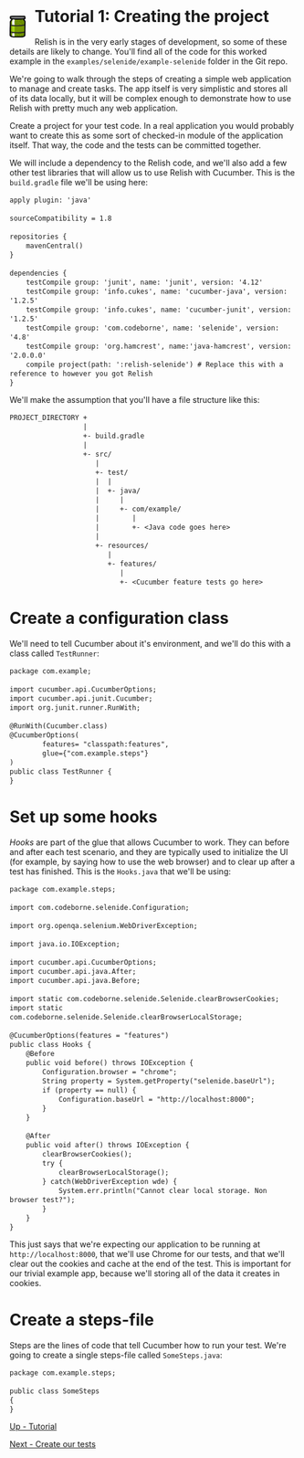 <img style="float: left; margin-right: 16px;" src="../images/Relish.png" width="28" height="38">

<h1 style="margin-top: -16px">Tutorial 1: Creating the project</h1>

Relish is in the very early stages of development, so some of these details are likely to change. You'll find all of the code for this worked example in the `examples/selenide/example-selenide` folder in the Git repo.

We're going to walk through the steps of creating a simple web application to manage and create tasks. The app itself is very simplistic and stores all of its data locally, but it will be complex enough to demonstrate how to use Relish with pretty much any web application.

Create a project for your test code. In a real application you would probably want to create this as some sort of checked-in module of the application itself. That way, the code and the tests can be committed together.

We will include a dependency to the Relish code, and we'll also add a few other test libraries that will allow us to use Relish with Cucumber. This is the `build.gradle` file we'll be using here:

    apply plugin: 'java'
    
    sourceCompatibility = 1.8
    
    repositories {
        mavenCentral()
    }
    
    dependencies {
        testCompile group: 'junit', name: 'junit', version: '4.12'
        testCompile group: 'info.cukes', name: 'cucumber-java', version: '1.2.5'
        testCompile group: 'info.cukes', name: 'cucumber-junit', version: '1.2.5'
        testCompile group: 'com.codeborne', name: 'selenide', version: '4.8'
        testCompile group: 'org.hamcrest', name:'java-hamcrest', version: '2.0.0.0'
        compile project(path: ':relish-selenide') # Replace this with a reference to however you got Relish
    }

We'll make the assumption that you'll have a file structure like this:

    PROJECT_DIRECTORY +
                      |
                      +- build.gradle
                      |
                      +- src/
                         |
                         +- test/
                         |  |
                         |  +- java/
                         |     |
                         |     +- com/example/
                         |        |
                         |        +- <Java code goes here>
                         |
                         +- resources/
                            |
                            +- features/
                               |
                               +- <Cucumber feature tests go here>

# Create a configuration class

We'll need to tell Cucumber about it's environment, and we'll do this with a class called `TestRunner`:

    package com.example;
    
    import cucumber.api.CucumberOptions;
    import cucumber.api.junit.Cucumber;
    import org.junit.runner.RunWith;
    
    @RunWith(Cucumber.class)
    @CucumberOptions(
            features= "classpath:features",
            glue={"com.example.steps"}
    )
    public class TestRunner {
    }

# Set up some hooks

*Hooks* are part of the glue that allows Cucumber to work. They can before and after each test scenario, and they are typically used to initialize the UI (for example, by saying how to use the web browser) and to clear up after a test has finished. This is the `Hooks.java` that we'll be using:

    package com.example.steps;
    
    import com.codeborne.selenide.Configuration;
    
    import org.openqa.selenium.WebDriverException;
    
    import java.io.IOException;
    
    import cucumber.api.CucumberOptions;
    import cucumber.api.java.After;
    import cucumber.api.java.Before;
    
    import static com.codeborne.selenide.Selenide.clearBrowserCookies;
    import static com.codeborne.selenide.Selenide.clearBrowserLocalStorage;
    
    @CucumberOptions(features = "features")
    public class Hooks {
        @Before
        public void before() throws IOException {
            Configuration.browser = "chrome";
            String property = System.getProperty("selenide.baseUrl");
            if (property == null) {
                Configuration.baseUrl = "http://localhost:8000";
            }
        }
    
        @After
        public void after() throws IOException {
            clearBrowserCookies();
            try {
                clearBrowserLocalStorage();
            } catch(WebDriverException wde) {
                System.err.println("Cannot clear local storage. Non browser test?");
            }
        }
    }

This just says that we're expecting our application to be running at `http://localhost:8000`, that we'll use Chrome for our tests, and that we'll clear out the cookies and cache at the end of the test. This is important for our trivial example app, because we'll storing all of the data it creates in cookies.

# Create a steps-file

Steps are the lines of code that tell Cucumber how to run your test. We're going to create a single steps-file called `SomeSteps.java`:

    package com.example.steps;
    
    public class SomeSteps
    {
    }
 

[Up - Tutorial](./tutorial.html)

[Next - Create our tests](./tutorial-3.html)
